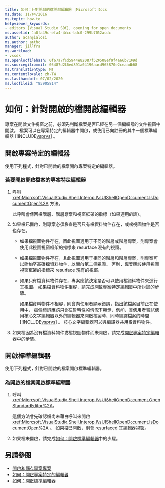 ```yaml
---
title: 如何：針對開啟的檔開啟編輯器 |Microsoft Docs
ms.date: 11/04/2016
ms.topic: how-to
helpviewer_keywords:
- editors [Visual Studio SDK], opening for open documents
ms.assetid: 1a0fa49c-efa4-4dcc-bdc0-299b7052acdc
author: acangialosi
ms.author: anthc
manager: jillfra
ms.workload:
- vssdk
ms.openlocfilehash: 0f67a7fad5944e82087f520508ef9f4a66b7109d
ms.sourcegitcommit: 05487d286ed891a04196aacd965870e2ceaadb68
ms.translationtype: MT
ms.contentlocale: zh-TW
ms.lasthandoff: 07/02/2020
ms.locfileid: "85905814"
---
```

# <a name="how-to-open-editors-for-open-documents"></a>如何：針對開啟的檔開啟編輯器
專案在開啟文件視窗之前，必須先判斷檔案是否已經在另一個編輯器的文件視窗中開啟。 檔案可以在專案特定的編輯器中開啟，或使用已向註冊的其中一個標準編輯器 [!INCLUDE[vsprvs](../code-quality/includes/vsprvs_md.md)] 。

## <a name="open-a-project-specific-editor"></a>開啟專案特定的編輯器
 使用下列程式，針對已開啟的檔案開啟專案特定的編輯器。

### <a name="to-open-a-project-specific-editor-for-an-open-file"></a>若要開啟開啟檔案的專案特定編輯器

1. 呼叫 <xref:Microsoft.VisualStudio.Shell.Interop.IVsUIShellOpenDocument.IsDocumentOpen%2A> 方法。

    此呼叫會傳回檔階層、階層專案和視窗框架的指標（如果適用的話）。

2. 如果檔已開啟，則專案必須檢查是否只有檔資料物件存在，或檔視圖物件是否也存在。

   - 如果檔視圖物件存在，而此視圖適用于不同的階層或階層專案，則專案會使用此視圖視窗框架的指標來 resurface 現有的視窗。

   - 如果檔視圖物件存在，且此視圖適用于相同的階層和階層專案，則專案可以附加至基礎檔資料物件，以開啟第二個視圖。 否則，專案應該使用視圖視窗框架的指標來 resurface 現有的視窗。

   - 如果只有檔資料物件存在，專案應該決定是否可以使用檔資料物件來進行其視圖。 如果檔資料物件相容，請完成[開啟專案特定編輯器](../extensibility/how-to-open-project-specific-editors.md)中所討論的步驟。

     如果檔資料物件不相容，則會向使用者顯示錯誤，指出該檔案目前正在使用中。 這個錯誤應該只會在暫時性的情況下顯示，例如，當使用者嘗試使用核心文字編輯器以外的編輯器來開啟檔案時，同時編譯檔案的時間 [!INCLUDE[vsprvs](../code-quality/includes/vsprvs_md.md)] 。 核心文字編輯器可以與編譯器共用檔資料物件。

3. 如果檔因為沒有檔資料物件或檔視圖物件而未開啟，請完成[開啟專案特定編輯器](../extensibility/how-to-open-project-specific-editors.md)中的步驟。

## <a name="open-a-standard-editor"></a>開啟標準編輯器
 使用下列程式，針對已開啟的檔案開啟標準編輯器。

### <a name="to-open-a-standard-editor-for-an-open-file"></a>為開啟的檔案開啟標準編輯器

1. 呼叫 <xref:Microsoft.VisualStudio.Shell.Interop.IVsUIShellOpenDocument.OpenStandardEditor%2A>。

     這個方法會先確認檔尚未藉由呼叫來開啟 <xref:Microsoft.VisualStudio.Shell.Interop.IVsUIShellOpenDocument.IsDocumentOpen%2A> 。 如果檔已開啟，則會 resurfaced 其編輯器視窗。

2. 如果檔未開啟，請完成[如何：開啟標準編輯器](../extensibility/how-to-open-standard-editors.md)中的步驟。

## <a name="see-also"></a>另請參閱
- [開啟和儲存專案專案](../extensibility/internals/opening-and-saving-project-items.md)
- [如何：開啟專案特定的編輯器](../extensibility/how-to-open-project-specific-editors.md)
- [如何：開啟標準編輯器](../extensibility/how-to-open-standard-editors.md)
